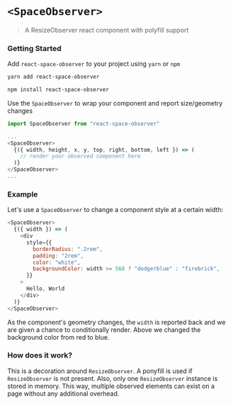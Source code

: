 # `<SpaceObserver>`

> A ResizeObserver react component with polyfill support

### Getting Started

Add `react-space-observer` to your project using `yarn` or `npm`

```bash
yarn add react-space-observer
```

```bash
npm install react-space-observer
```

Use the `SpaceObserver` to wrap your component and report size/geometry changes

```js
import SpaceObserver from "react-space-observer"

...
<SpaceObserver>
  {({ width, height, x, y, top, right, bottom, left }) => (
    // render your observed component here
  )}
</SpaceObserver>
...
```

### Example

Let's use a `SpaceObserver` to change a component style at a certain width:

```js
<SpaceObserver>
  {({ width }) => (
    <div
      style={{
        borderRadius: ".2rem",
        padding: "2rem",
        color: "white",
        backgroundColor: width >= 568 ? "dodgerblue" : "firebrick",
      }}
    >
      Hello, World
    </div>
  )}
</SpaceObserver>
```

As the component's geometry changes, the `width` is reported back and we are given a chance to conditionally render. Above we changed the background color from red to blue.

### How does it work?

This is a decoration around `ResizeObserver`. A ponyfill is used if `ResizeObserver` is not present. Also, only one `ResizeObserver` instance is stored in memory. This way, multiple observed elements can exist on a page without any additional overhead.
